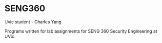 # SENG360

Uvic student - Charles Yang

Programs written for lab assignments for SENG 360 Security Engineering at UVic. 
